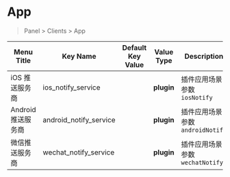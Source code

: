 # App

> Panel > Clients > App

| Menu Title | Key Name | Default Key Value | Value Type | Description |
| --- | --- | --- | --- | --- |
| iOS 推送服务商 | ios_notify_service |  | **plugin** | 插件应用场景参数 `iosNotify` |
| Android 推送服务商 | android_notify_service |  | **plugin** | 插件应用场景参数 `androidNotify` |
| 微信推送服务商 | wechat_notify_service |  | **plugin** | 插件应用场景参数 `wechatNotify` |
